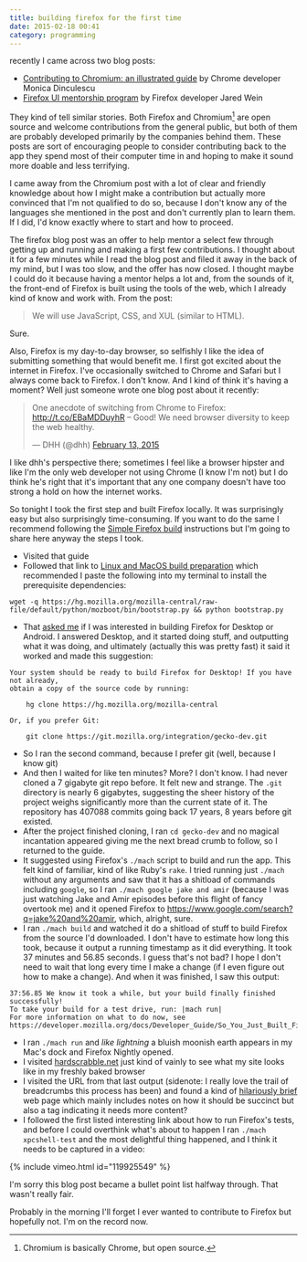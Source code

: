 ```yaml
---
title: building firefox for the first time
date: 2015-02-18 00:41
category: programming
---
```


recently I came across two blog posts:

* [Contributing to Chromium: an illustrated guide][1] by Chrome developer Monica Dinculescu
* [Firefox UI mentorship program][2] by Firefox developer Jared Wein

[1]: http://meowni.ca/posts/chromium-101/
[2]: https://msujaws.wordpress.com/2015/02/11/firefox-ui-mentorship-program/

They kind of tell similar stories. Both Firefox and Chromium[^1] are open
source and welcome contributions from the general public, but both of them are
probably developed primarily by the companies behind them. These posts are sort
of encouraging people to consider contributing back to the app they spend most
of their computer time in and hoping to make it sound more doable and less
terrifying.

[^1]: Chromium is basically Chrome, but open source.

I came away from the Chromium post with a lot of clear and friendly knowledge
about how I might make a contribution but actually more convinced that I'm not
qualified to do so, because I don't know any of the languages she mentioned in
the post and don't currently plan to learn them. If I did, I'd know exactly
where to start and how to proceed.

The firefox blog post was an offer to help mentor a select few through getting
up and running and making a first few contributions. I thought about it for a
few minutes while I read the blog post and filed it away in the back of my mind,
but I was too slow, and the offer has now closed. I thought maybe I could do it
because having a mentor helps a lot and, from the sounds of it, the front-end of
Firefox is built using the tools of the web, which I already kind of know and
work with. From the post:

> We will use JavaScript, CSS, and XUL (similar to HTML).

Sure.

Also, Firefox is my day-to-day browser, so selfishly I like the idea of
submitting something that would benefit me. I first got excited about the
internet in Firefox. I've occasionally switched to Chrome and Safari but I
always come back to Firefox. I don't know. And I kind of think it's having a
moment? Well just someone wrote one blog post about it recently:

<blockquote class="twitter-tweet" data-cards="hidden" lang="en"><p>One anecdote
of switching from Chrome to Firefox: <a
href="http://t.co/EBaMDDuyhR">http://t.co/EBaMDDuyhR</a> – Good! We need browser
diversity to keep the web healthy.</p>&mdash; DHH (@dhh) <a
href="https://twitter.com/dhh/status/566319232346890240">February 13,
2015</a></blockquote>

I like dhh's perspective there; sometimes I feel like a browser hipster and like
I'm the only web developer not using Chrome (I know I'm not) but I do think he's
right that it's important that any one company doesn't have too strong a hold on
how the internet works.

So tonight I took the first step and built Firefox locally. It was surprisingly
easy but also surprisingly time-consuming. If you want to do the same I
recommend following the [Simple Firefox build][3] instructions but I'm going to
share here anyway the steps I took.

[3]: https://developer.mozilla.org/en-US/docs/Simple_Firefox_build

* Visited that guide
* Followed that link to [Linux and MacOS build preparation][4] which recommended
  I paste the following into my terminal to install the prerequisite
  dependencies:

```
wget -q https://hg.mozilla.org/mozilla-central/raw-file/default/python/mozboot/bin/bootstrap.py && python bootstrap.py
```

* That [asked me][5] if I was interested in building Firefox for Desktop or
  Android. I answered Desktop, and it started doing stuff, and outputting what
  it was doing, and ultimately (actually this was pretty fast) it said it worked
  and made this suggestion:

```
Your system should be ready to build Firefox for Desktop! If you have not already,
obtain a copy of the source code by running:

    hg clone https://hg.mozilla.org/mozilla-central

Or, if you prefer Git:

    git clone https://git.mozilla.org/integration/gecko-dev.git
```

* So I ran the second command, because I prefer git (well, because I know git)
* And then I waited for like ten minutes? More? I don't know. I had never cloned
  a 7 gigabyte git repo before. It felt new and strange. The `.git` directory is
  nearly 6 gigabytes, suggesting the sheer history of the project weighs
  significantly more than the current state of it. The repository has 407088
  commits going back 17 years, 8 years before git existed.
* After the project finished cloning, I ran `cd gecko-dev` and no magical
  incantation appeared giving me the next bread crumb to follow, so I returned
  to the guide.
* It suggested using Firefox's `./mach` script to build and run the app. This
  felt kind of familiar, kind of like Ruby's `rake`. I tried running just
  `./mach` without any arguments and saw that it has a shitload of commands
  including `google`, so I ran `./mach google jake and amir` (because I was just
  watching Jake and Amir episodes before this flight of fancy overtook me) and
  it opened Firefox to <https://www.google.com/search?q=jake%20and%20amir>,
  which, alright, sure.
* I ran `./mach build` and watched it do a shitload of stuff to build Firefox
  from the source I'd downloaded. I don't have to estimate how long this took,
  because it output a running timestamp as it did everything. It took 37
  minutes and 56.85 seconds. I guess that's not bad? I hope I don't need to wait
  that long every time I make a change (if I even figure out how to make a
  change). And when it was finished, I saw this output:

```
37:56.85 We know it took a while, but your build finally finished successfully!
To take your build for a test drive, run: |mach run|
For more information on what to do now, see https://developer.mozilla.org/docs/Developer_Guide/So_You_Just_Built_Firefox
```

* I ran `./mach run` and *like lightning* a bluish moonish earth appears in my
  Mac's dock and Firefox Nightly opened.
* I visited [hardscrabble.net][7] just kind of vainly to see what my site looks
  like in my freshly baked browser
* I visited the URL from that last output (sidenote: I really love the trail of
  breadcrumbs this process has been) and found a kind of [hilariously brief][8]
  web page which mainly includes notes on how it should be succinct but also a
  tag indicating it needs more content?
* I followed the first listed interesting link about how to run Firefox's tests,
  and before I could overthink what's about to happen I ran `./mach
  xpcshell-test` and the most delightful thing happened, and I think it needs to
  be captured in a video:


{% include vimeo.html id="119925549" %}

[4]: https://developer.mozilla.org/en-US/docs/Simple_Firefox_build/Linux_and_MacOS_build_preparation
[5]: https://twitter.com/maxjacobson/status/567890227693494272
[6]: /2014/mac-upgrades/
[7]: /
[8]: https://developer.mozilla.org/en-US/docs/Mozilla/Developer_guide/So_you_just_built_Firefox

I'm sorry this blog post became a bullet point list halfway through. That wasn't
really fair.

Probably in the morning I'll forget I ever wanted to contribute to Firefox but
hopefully not. I'm on the record now.
